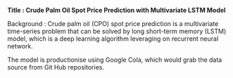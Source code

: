 **Title : Crude Palm Oil Spot Price Prediction with Multivariate LSTM Model**

Background : Crude palm oil (CPO) spot price prediction is a multivariate time-series problem that can be solved by long short-term memory (LSTM) model, which is a deep learning algorithm leveraging on recurrent neural network.

The model is productionise using Google Cola, which would grab the data source from Git Hub repositories.
